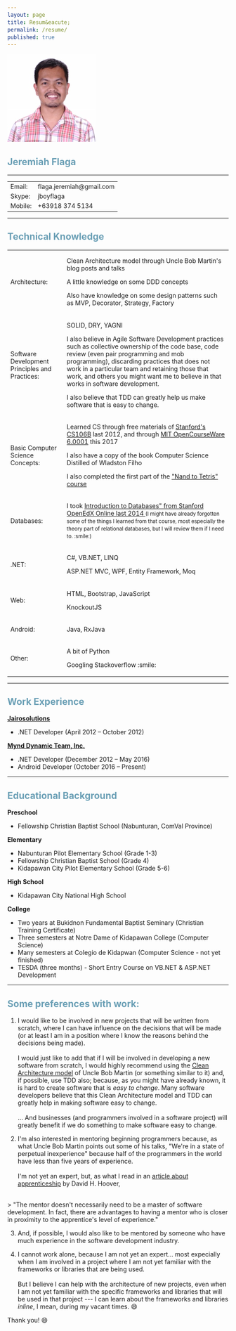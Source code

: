 ```yaml
---
layout: page
title: Resum&eacute;
permalink: /resume/
published: true
---
```



<style>


</style>


<div class="float-left">
<img src="/images/Jboy2017-Real-2(200x200).jpg" title="Profile Image" alt="Profile Image" />
</div>

<h2>
    <strong style="color: #6a9fb5">Jeremiah Flaga</strong>
</h2>


----------------------------------------------------------


<table class="basic-info">
  <tbody>
    <tr>
      <td>Email:</td>
      <td>flaga.jeremiah@gmail.com</td>
    </tr>
    <tr>
      <td>Skype:</td>
      <td>jboyflaga</td>
    </tr>
    <tr>
      <td>Mobile:</td>
      <td>+63918 374 5134</td>
    </tr>
  </tbody>
</table>


----------------------------------------------------------


<h2>
    <strong style="color: #6a9fb5">Technical Knowledge</strong>
</h2>

<table class="resume">
  <tbody>
    <tr>
      <td>Architecture:</td>
      <td>
        <p>Clean Architecture model through Uncle Bob Martin's blog posts and talks</p>
        <p>
        A little knowledge on some DDD concepts</p>
        <p>Also have knowledge on some design patterns such as MVP, Decorator, Strategy, Factory
        </p>
      </td>
    </tr>
    <tr>
      <td>Software Development Principles and Practices:</td>
      <td>
        <p>SOLID, DRY, YAGNI</p>
        <p>
        I also believe in Agile Software Development practices such as collective ownership of the code base, code review (even pair programming and mob programming), discarding practices that does not work in a particular team and retaining those that work, and others you might want me to believe in that works in software development.
        </p>
        <p>
        I also believe that TDD can greatly help us make software that is easy to change.
        </p>
      </td>
    </tr>
    <tr>
      <td>Basic Computer Science Concepts:</td>
      <td>
        <p>
          Learned CS through free materials of
          <a  href="http://jeremiahflaga.blogspot.com/2012/05/cs106b-free-course-from-stanford.html">Stanford's CS106B</a> last 2012, and through 
          <a  href="/2017/08/05/finished-mit-ocw-6.0001/">MIT OpenCourseWare 6.0001</a> this 2017
        </p>
        <p>I also have a copy of the book Computer Science Distilled of Wladston Filho</p>
        <p>
        I also completed the first part of the <a href="http://jeremiahflaga.blogspot.com/search/label/Nand2Tetris">"Nand to Tetris" course</a>
        </p>
      </td>
    </tr>
    <tr>
      <td>Databases:</td>
      <td>
        <p>
        I took <a href="/files/certificates/IntroToDB-Cert-Stanford-OpenEdX.pdf">Introduction to Databases" from Stanford OpenEdX Online last 2014 </a><small> (I might have already forgotten some of the things I learned from that course, most especially the theory part of relational databases, but I will review them if I need to. :smile:)</small>
        </p>
      </td>
    </tr>
    <tr>
      <td>.NET:</td>
      <td>
        <p>C#, VB.NET, LINQ</p>
        <p>ASP.NET MVC, WPF, Entity Framework, Moq</p>
      </td>
    </tr>
    <tr>
      <td>Web:</td>
      <td>
        <p>HTML, Bootstrap, JavaScript</p>
        <p>KnockoutJS</p>
      </td>
    </tr>
    <tr>
      <td>Android:</td>
      <td>
        <p>Java, RxJava</p>
      </td>
    </tr>
    <tr>
      <td>Other:</td>
      <td>
        <p>A bit of Python</p>
        <p>Googling Stackoverflow :smile:</p>
      </td>
    </tr>
  </tbody>
</table>


----------------------------------------------------------


<h2>
    <strong style="color: #6a9fb5">Work Experience</strong>
</h2>


[**Jairosolutions**](http://www.jairosolutions.com)

- .NET Developer (April 2012 – October 2012)


[**Mynd Dynamic Team, Inc.**](http://www.myndconsulting.com/)

- .NET Developer (December 2012 – May 2016)
- Android Developer (October 2016 – Present)


----------------------------------------------------------


<h2>
    <strong style="color: #6a9fb5">Educational Background</strong>
</h2>

**Preschool**

- Fellowship Christian Baptist School (Nabunturan, ComVal Province)

**Elementary**

- Nabunturan Pilot Elementary School (Grade 1-3)
- Fellowship Christian Baptist School (Grade 4)
- Kidapawan City Pilot Elementary School (Grade 5-6)

**High School**

- Kidapawan City National High School

**College**

- Two years at Bukidnon Fundamental Baptist Seminary (Christian Training Certificate)
- Three semesters at Notre Dame of Kidapawan College (Computer Science)
- Many semesters at Colegio de Kidapwan (Computer Science - not yet finished)
- TESDA (three months) - Short Entry Course on VB.NET & ASP.NET Development


----------------------------------------------------------

<h2>
    <strong style="color: #6a9fb5">Some preferences with work:</strong>
</h2>

1. I would like to be involved in new projects that will be written from scratch, where I can have influence on the decisions that will be made (or at least I am in a position where I know the reasons behind the decisions being made).
<br /><br />
I would just like to add that if I will be involved in developing a new software from scratch, I would highly recommend using the [Clean Architecture model](https://8thlight.com/blog/uncle-bob/2012/08/13/the-clean-architecture.html) of Uncle Bob Martin (or something similar to it) and, if possible, use TDD also; because, as you might have already known, it is hard to create software that is _easy to change_. Many software developers believe that this Clean Architecture model and TDD can greatly help in making software easy to change.
<br /><br />
... And businesses (and programmers involved in a software project) will greatly benefit if we do something to make software easy to change.

2. I'm also interested in mentoring beginning programmers because, as what Uncle Bob Martin points out some of his talks, "We're in a state of perpetual inexperience" because half of the programmers in the world have less than five years of experience. 
<br /><br />
I'm not yet an expert, but, as what I read in an [article about apprenticeship](https://s3.amazonaws.com/apprentice.us/Apprenticeship-Programs.pdf) by David H. Hoover, 
<br />
> "The mentor doesn't necessarily need to be a master of software development. In
fact, there are advantages to having a mentor who is closer in proximity to the
apprentice's level of experience."

3. And, if possible, I would also like to be mentored by someone who have much experience in the software development industry.

4. I cannot work alone, because I am not yet an expert... most expecially when I am involved in a project where I am not yet familiar with the frameworks or libraries that are being used. 
<br /><br />
But I believe I can help with the architecture of new projects, even when I am not yet familiar with the specific frameworks and libraries that will be used in that project --- I can learn about the frameworks and libraries _inline_, I mean, during my vacant times. :smile:


Thank you! :smile:

<!--
I think I am enjoying more when I am involved design part of creating software systems --- by _design_ I mean the design or architecture of the software and not the UI part.

And because I concentrate on the _design_ part of the system, I think I can still be able to work on **new** projects even when I am not yet very familiar with the specific frameworks or libraries those projects, as long as my teammates are already familiar with the frameworks or libraries that we will be using.

I am kind of one who wants to help keep software from rotting --- and I would like to emphasize the word **_help_** because I can't do it on my own, most especially when I am not yet familiar with the technologies that will be used in the project.

I think I will also enjoy mentoring junior software developers.

I think I will be excited with work most when I am involved deciding about the architecture of new software system, or when I am involved in an existing software that has a good architecture, or when I am involved in a project whose team practices TDD.



I would also like to know what my responsibilities will be when I get hired. 
-->
